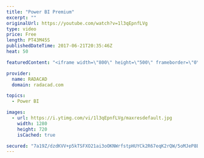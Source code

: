 ```yaml
---
title: "Power BI Premium"
excerpt: ""
originalUrl: https://youtube.com/watch?v=1l3qEpnfLVg
type: video
price: Free
length: PT43M45S
publishedDateTime: 2017-06-21T20:35:46Z
heat: 50

featuredContent: "<iframe width=\"800\" height=\"500\" frameborder=\"0\" src=\"https://www.youtube.com/embed/1l3qEpnfLVg\" allow=\"accelerometer; autoplay; encrypted-media; gyroscope; picture-in-picture\" allowfullscreen></iframe>"

provider:
  name: RADACAD
  domain: radacad.com

topics:
  - Power BI

images:
  - url: https://i.ytimg.com/vi/1l3qEpnfLVg/maxresdefault.jpg
    width: 1280
    height: 720
    isCached: true

secured: "7a19Z/dzdKVV+p5kTSFXO21ai3oOKNWrfstpHUYCk2R67eqK2rQW/5oMJeP8BX6cUSb1/eYsiqWyEWYdII7s9+Kb4Qis8Dcf2iZJv/sme3EPDpRffxZC+i9XxPogne0bDNpPQ/sC4aeamcrR6rBzq1n+GTu7d0Vn/vH5O2tbycTkPRKLJT0mBekePLxWUG5lEXG+RLyvarG68ZFg8b0XPggEV7tKKTLIhVQalXLvnGPPdZ9+G2UKLYjfSxxlrL/Pw0yCBMbpkK1fO+Cq4knT/QJew6nOjr9Wjw6lNTLMEHsCo87lOIRm1hZhlSyF3Aame5uxAmr6x9qS3yL8dRQscT1HovyJzzdjpAHJoU0Vx13sbBAbQYAwYr2tqgKm3Z9bgpIbnIs7OLqx6Aq2nXmGXM0OgeZ8mrkHt4HD0AkGRUI=;P4OBKm2QJo3xzU/VrGYsdQ=="
---
```


